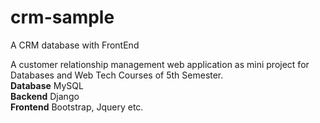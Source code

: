 # crm-sample
A CRM database with FrontEnd  

A customer relationship management web application as mini project for Databases and Web Tech Courses of 5th Semester.  
**Database**  MySQL  
**Backend**   Django  
**Frontend**  Bootstrap, Jquery etc.  
